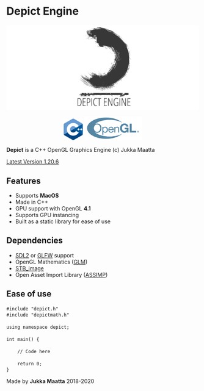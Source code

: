 # Depict Engine
<p align="center">
    <img src="./logo/logo.png" alt="Depict" width="1000"/>
</p>
<p align="center">
    <img src="./logo/cpp.png" alt="C++" width="50"/>
    <img src="./logo/opengl.svg" alt="OpenGL" width="150"/>
</p>



**Depict** is a  C++ OpenGL Graphics Engine (c) Jukka Maatta

[Latest Version 1.20.6](https://github.com/jsmaatta/Depict)

Features
--------
- Supports **MacOS**
- Made in C++
- GPU support with OpenGL **4.1**
- Supports GPU instancing
- Built as a static library for ease of use

Dependencies
------------
- [SDL2](https://www.libsdl.org/) or [GLFW](https://github.com/glfw/glfw) support
- OpenGL Mathematics ([GLM](https://github.com/g-truc/glm))
- [STB_image](https://github.com/nothings/stb)
- Open Asset Import Library ([ASSIMP](https://github.com/assimp/assimp))

Ease of use
-----------

```
#include "depict.h"
#include "depictmath.h"

using namespace depict;

int main() {

    // Code here

    return 0;
}
```

Made by  **Jukka Maatta** 2018-2020
